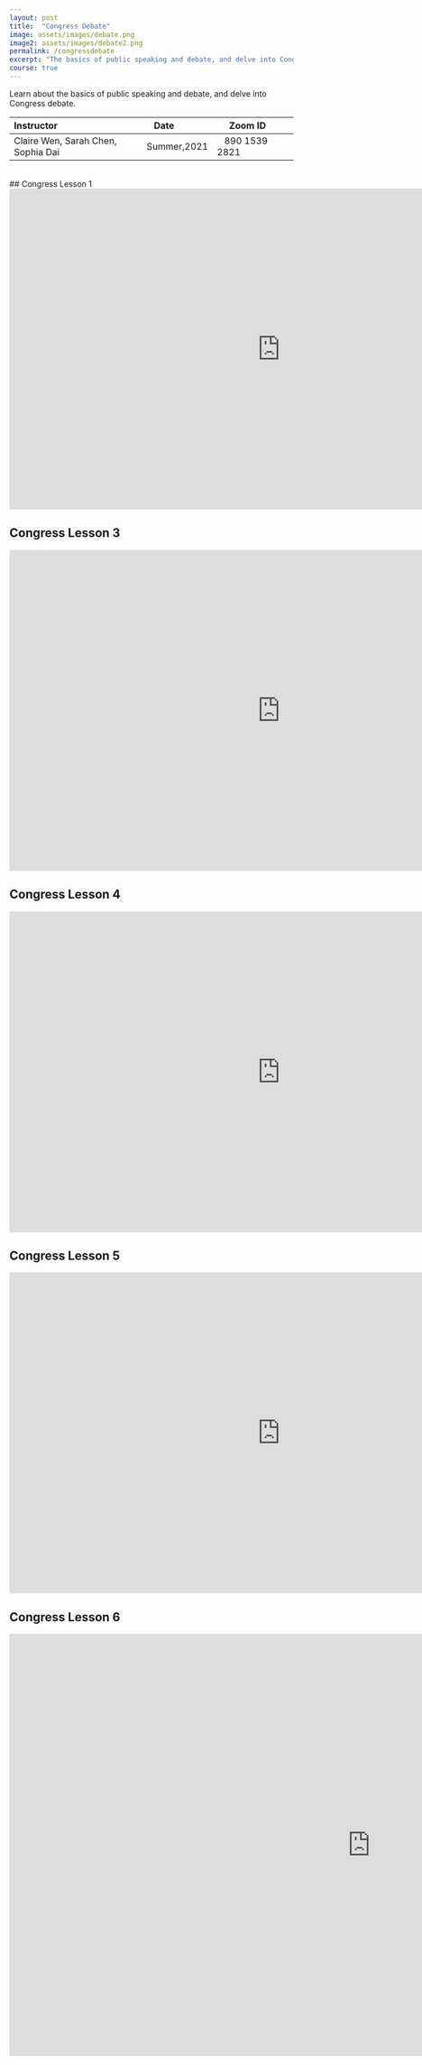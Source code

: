```yaml
---
layout: post
title:  "Congress Debate"
image: assets/images/debate.png
image2: assets/images/debate2.png
permalink: /congressdebate
excerpt: "The basics of public speaking and debate, and delve into Congress debate."
course: true
---
```


Learn about the basics of public speaking and debate, and delve into Congress debate.


| Instructor  | &nbsp;&nbsp;&nbsp;Date&nbsp; | &nbsp;&nbsp; &nbsp;&nbsp;Zoom ID &nbsp; | 
| :---        |    :----   |          :--- |  
| Claire Wen, Sarah Chen, Sophia Dai   | Summer,2021   | &nbsp;&nbsp; 890 1539 2821 &nbsp; &nbsp; | 

<br/>
## Congress Lesson 1
<iframe src="https://docs.google.com/presentation/d/e/2PACX-1vQUb5rDIgC_CG7cR2JNivRq5T6MT0lW6WclBbTgWBQep_3be05q8qNgCSwAaHHothqrBvEhmk0jhjMC/embed?start=true&loop=true&delayms=3000" frameborder="0" width="960" height="569" allowfullscreen="true" mozallowfullscreen="true" webkitallowfullscreen="true"></iframe>



## Congress Lesson 3
<iframe src="https://docs.google.com/presentation/d/e/2PACX-1vQL6GfGq5p5SnrUfv4xtJ5Udq-aqRN2q_YCpTHQWs7762GVobVXeT5rOj1pCgsmNJPXdLCYyBryEPxW/embed?start=true&loop=true&delayms=3000" frameborder="0" width="960" height="569" allowfullscreen="true" mozallowfullscreen="true" webkitallowfullscreen="true"></iframe>

## Congress Lesson 4

<iframe src="https://docs.google.com/presentation/d/e/2PACX-1vSBsrWrD6skhNVTMklqAF-iPwtGvdRLnnYTg1SFfl8IgBvDg50vsMUoqd4qoIVofy9vAL7qBSaY6RpB/embed?start=true&loop=true&delayms=3000" frameborder="0" width="960" height="569" allowfullscreen="true" mozallowfullscreen="true" webkitallowfullscreen="true"></iframe>

## Congress Lesson 5
<iframe src="https://docs.google.com/presentation/d/e/2PACX-1vQuRlsL7nzUWiCw2PgHaphbsINenio6ovSfXWemoZro5_jIQz0liwm03Zfk76rMn2WKRIxpm7zb2vwz/embed?start=true&loop=true&delayms=3000" frameborder="0" width="960" height="569" allowfullscreen="true" mozallowfullscreen="true" webkitallowfullscreen="true"></iframe>

## Congress Lesson 6

<iframe src="https://docs.google.com/presentation/d/e/2PACX-1vSE_Swgtb50WDPnQ9DfQ_3vak8jUjQ5Smq0uNuJXrg_xNcXSrMM6PB-qzozWgz0ssNU-GA4xr6-gEUU/embed?start=true&loop=true&delayms=3000" frameborder="0" width="1280" height="749" allowfullscreen="true" mozallowfullscreen="true" webkitallowfullscreen="true"></iframe>
